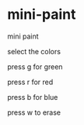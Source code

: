 # mini-paint
mini paint


select the colors 

press g for green

press r for red

press b for blue

press w to erase

